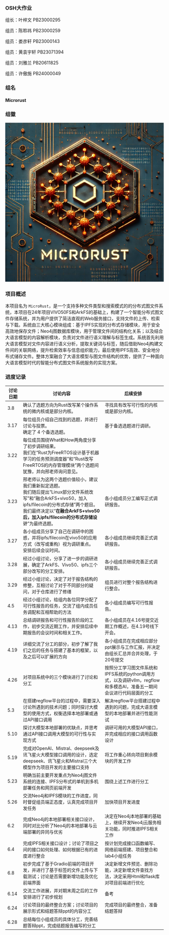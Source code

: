 ### OSH大作业

组长：叶梓文 PB23000295

组员：陈聆祎 PB23000259

组员：娄彦轩 PB23000143

组员：黄袁宇轩 PB23071394

组员：刘雅兰 PB20611825

组员：许傲施 PB24000049

### 组名

#### Microrust

### 组徽

<img src="组徽.png" alt="Alt pic" style="zoom:67%;" />

### 项目概述

本项目名为 `MicroRust`，是一个支持多种文件类型和搜索模式的的分布式图文件系统，本项目在24年项目VIVO50FS和ArkFS的基础上，构建了一个智能分布式图文件存储系统，并为用户提供了简洁直观的Web服务接口，支持文件的上传、检索与下载。系统由三大核心模块组成：基于IPFS实现的分布式存储模块，用于安全高效地保存文件；Neo4j图数据库模块，用于管理文件间的结构化关系；以及结合大语言模型的内容解析模块，负责对文件进行语义理解与标签生成。系统首先利用大语言模型对文件内容进行语义分析，提取关键词与标签，随后借助Neo4j构建文件间的关联网络，提升检索效率与信息组织能力，最后使用IPFS高效、安全地分布式储存文件。整体方案融合了大语言模型与图文件结构的优势，提供了一种面向大语言模型时代的智能分布式图文件系统服务的实现方案。

### 进度记录

| 讨论日期 | 讨论内容 | 后续安排 |
| -------- | ------------------------------------------------------------------------ | -------------------------------------------------------- |
| 3.8      | 确认了选题方向为Rust改写某个操作系统的微内核或是部分内核。 | 寻找具有改写可行性的内核或是部分内核。 |
| 3.17     | 每位组员介绍自己找到的选题，并进行讨论与投票。<br>确定了 4 个备选选题。| 基于备选选题进行调研。 |
| 3.22     | 每位成员围绕What和How两角度分享了初步调研结果。<br>我们在“Rust为FreeRTOS设计基于机器学习的任务预测调度器”和“Rust改写FreeRTOS的内存管理模块”两个选题间犹豫，并向邢老师询问意见。 |  |
| 3.23     | 邢老师认为这两个选题价值较小，建议我们重新拟定选题。<br>我们随后提出“Linux部分文件系统改写”和“融合ArkFS+vivo50，加入ipfs/filecoin的分布式存储”两个题目。<br>我们最终决定以“**在融合ArkFS+vivo50后，加入ipfs/filecoin的分布式存储设计**”为最终选题。 | 各小组成员分工编写正式调研报告。 |
| 3.27     | 各小组成员分享了自己在调研中的困惑，并将ipfs/filecoin在vivo50的应用方式（改写或重构）视为调研重点。<br>安排后续会议时间。 | 各小组成员继续完善正式调研报告。 |
| 3.28     | 经过小组讨论，分享了进一步的调研进展，确定了ArkFS、Vivo50、ipfs三个部分改写的分工安排。 | 各小组成员继续完善正式调研报告。 |
| 3.29     | 经过小组讨论，决定了对于报告结构的修整，互相讨论了对于不同部分的疑问，对于仓库进行了修缮 | 组员进行对整个报告结构进行整合。 |
| 4.5      | 经过小组讨论，给组内各位同学分配了可行性报告的任务，交流了组内成员任务调配和互相帮助的方法 | 各小组成员编写可行性报告。 |
| 4.13     | 总结调研报告和可行性报告阶段的工作，初步交流近期工作，并安排后续中期报告的会议时间和相关工作。 | 各小组成员在4.16号提交近期工作概述，在4.19号线下开会。 |
| 4.19     | 详细交流了分工的部分，初步了解了我们之后的任务与搭建了基本的框架，以及之后可以扩展的方向 | 各小组成员在完成相应部分ppt展示与工作汇报，并决定由组长汇总并合并处理，于20号提交 |
| 4.26     | 对项目系统中的三个模块进行了讨论和分工 | 按照分工学习图文件系统和IPFS系统的python调用方式，以及调研vllm，regflow和多模态AI，准备五一期间会议进行代码层面的分工 |
| 5.3      | 在搭建regflow平台的过程中，需要深入讨论所遇到的技术问题；同时探讨大模型的使用方式，权衡选择本地部署或通过API接口调用 | 解决regflow平台搭建过程中遇到的问题，完成大语言模型的本地部署并进行性能测试 |
| 5.10     | 探讨大模型本地部署的优缺点，并思考通过API接口调用大模型的可行性与实现方式 | 调研可用的大模型API接口，并完成相应的接口调用函数设计 |
| 5.19     | 完成对OpenAI、Mistral、deepseek及讯飞星火大模型接口调用的设计，选定deepseek、讯飞星火和Mistral三个大模型作为项目开发的主要接口支持 | 将工作重心转向项目剩余模块的开发工作 |
| 5.23     | 明确当前主要开发重点为Neo4j图文件系统的连接、IPFS分布式的单机到多机部署任务和网页前端开发 | 围绕上述工作进行分工 |
| 5.26     | 交流Neo4j和IPFS模块的工作进度，同时督促组员端正态度，认真完成项目开发任务 | 加快项目开发进度 |
| 6.2      | 完成Neo4j的本地部署相关接口设计，同时对比分析了Neo4j的本地部署与云端部署的异同与优劣 | 决定在Neo4j本地部署的基础上，继续开发Neo4j云服务相关功能，同时推进IPFS相关工作 |
| 6.4      | 完成IPFS相关接口设计；讨论了项目之间的接口如何处理、如何根据已有的进度进行整合 | 按计划完成接口函数编写、网络前端搭建、项目整合和lab4小组任务 |
| 6.8      | 初步完成了基于Gradio前端的项目开发，并进行了基于标签的文件上传与下载测试；讨论是否需要新增功能及优化前端界面 | 决定新增文件预览、删除功能，决定新增文件查找方法，决定采用Html和flask库对项目前端进行优化 |
| 6.14     | 交流工作进展，并对期末周之后的工作安排进行了初步规划 | 备考 |
| 6.24     | 讨论项目的最终整合方案；讨论项目的展示形式和结题答辩ppt的内容分工 | 完成项目的最终整合，准备结题答辩 |
| 6.28     | 总结每位小组成员的具体分工，完善结题答辩ppt，完成结题报告编写的分工 |  |
